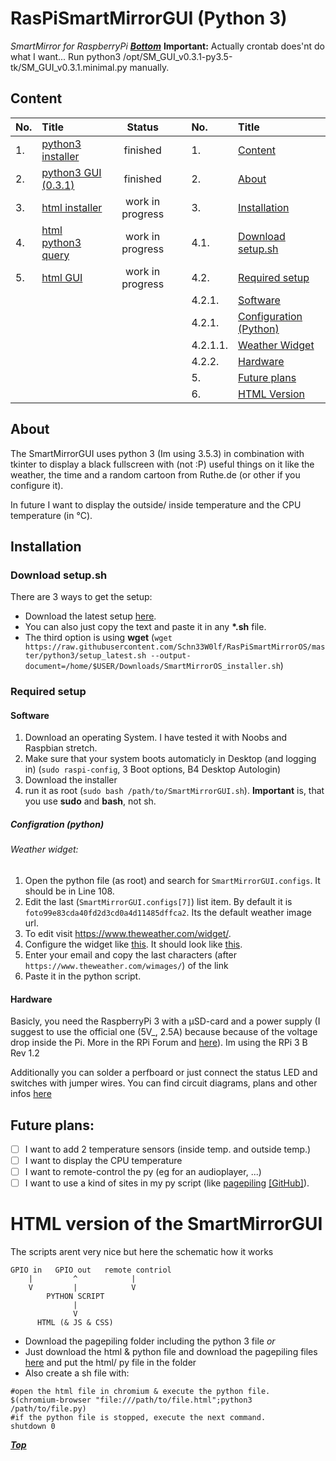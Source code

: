 # RasPiSmartMirrorGUI (Python 3)
_SmartMirror for RaspberryPi_
_**[Bottom](#html-version-of-the-smartmirrorgui)**_
**Important:** Actually crontab does'nt do what I want... Run python3 /opt/SM_GUI_v0.3.1-py3.5-tk/SM_GUI_v0.3.1.minimal.py manually.
## Content
| No. | Title | Status |                                            | No. | Title |
| :--- | :--- | :---: | --- | :--- | :--- |
| 1. | [python3 installer](python3/setup_latest.sh) | finished |    | 1. | [Content](#content) |
| 2. | [python3 GUI (0.3.1)](python3/SM_GUI_v0.3.1.minimal.py) | finished | | 2. | [About](#about) |
| 3. | [html installer]() | work in progress |                      | 3. | [Installation](#installation) |
| 4. | [html python3 query]() | work in progress |                  | 4.1. | [Download setup.sh](#download-setupsh) |
| 5. | [html GUI]() | work in progress |                            | 4.2. | [Required setup](#required-setup) |
| | | |                                                             | 4.2.1. | [Software](#software) |
| | | |                                                             | 4.2.1. | [Configuration (Python)](#configuration-python) |
| | | |                                                             | 4.2.1.1. | [Weather Widget](#weather-widget) |
| | | |                                                             | 4.2.2. | [Hardware](#hardware) |
| | | |                                                             | 5. | [Future plans](#future-plans) |
| | | |                                                             | 6. | [HTML Version](#html-version-of-the-smartmirrorgui) |
## About
The SmartMirrorGUI uses python 3 (Im using 3.5.3) in combination with tkinter to display a black fullscreen with (not :P) useful things on it like the weather, the time and a random cartoon from Ruthe.de (or other if you configure it).

In future I want to display the outside/ inside temperature and the CPU temperature (in °C).
## Installation
### Download setup.sh
There are 3 ways to get the setup:
- Download the latest setup [here](python3/setup_latest.sh).
- You can also just copy the text and paste it in any **\*.sh** file.
- The third option is using **wget** (`wget https://raw.githubusercontent.com/Schn33W0lf/RasPiSmartMirrorOS/master/python3/setup_latest.sh --output-document=/home/$USER/Downloads/SmartMirrorOS_installer.sh`)
### Required setup
#### Software
1. Download an operating System. I have tested it with Noobs and Raspbian stretch.
2. Make sure that your system boots automaticly in Desktop (and logging in) (`sudo raspi-config`, 3 Boot options, B4 Desktop Autologin)
3. Download the installer
4. run it as root (`sudo bash /path/to/SmartMirrorGUI.sh`). **Important** is, that you use **sudo** and **bash**, not sh.
##### Configration (python)
###### Weather widget:
1. Open the python file (as root) and search for `SmartMirrorGUI.configs`. It should be in Line 108.
2. Edit the last (`SmartMirrorGUI.configs[7]`) list item. By default it is `foto99e83cda40fd2d3cd0a4d11485dffca2`. Its the default weather image url.
3. To edit visit https://www.theweather.com/widget/.
4. Configure the widget like [this](python3/examples/SmartMirror_weather_example_config.png). It should look like [this](python3/examples/SmartMirror_weather_example.png).
5. Enter your email and copy the last characters (after `https://www.theweather.com/wimages/`) of the link
6. Paste it in the python script.
#### Hardware
Basicly, you need the RaspberryPi 3 with a µSD-card and a power supply (I suggest to use the official one (5V_, 2.5A) because because of the voltage drop inside the Pi. More in the RPi Forum and [here](https://www.raspberrypi.org/documentation/hardware/raspberrypi/power/README.md)). Im using the RPi 3 B Rev 1.2

Additionally you can solder a perfboard or just connect the status LED and switches with jumper wires. You can find circuit diagrams, plans and other infos [here](hardware)
## Future plans:
- [ ] I want to add 2 temperature sensors (inside temp. and outside temp.)
- [ ] I want to display the CPU temperature
- [ ] I want to remote-control the py (eg for an audioplayer, ...)
- [ ] I want to use a kind of sites in my py script (like [pagepiling](https://alvarotrigo.com/pagePiling/) [\[GitHub\]](https://github.com/alvarotrigo/pagePiling.js)).

# HTML version of the SmartMirrorGUI
The scripts arent very nice but here the schematic how it works
```
GPIO in   GPIO out   remote contriol
    |         ^            |
    V         |            V
        PYTHON SCRIPT
              |
              V
      HTML (& JS & CSS)
```
- Download the pagepiling folder including the python 3 file _or_
- Just download the html & python file and download the pagepiling files [here](https://github.com/alvarotrigo/pagePiling.js) and put the html/ py file in the folder
- Also create a sh file with:
```
#open the html file in chromium & execute the python file.
$(chromium-browser "file:///path/to/file.html";python3 /path/to/file.py)
#if the python file is stopped, execute the next command.
shutdown 0
```
_**[Top](#raspismartmirrorgui-python-3)**_
